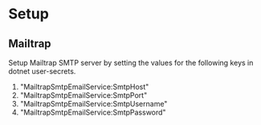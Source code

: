 # Setup

## Mailtrap

Setup Mailtrap SMTP server by setting the values for the following keys in dotnet user-secrets.

1. "MailtrapSmtpEmailService:SmtpHost"
2. "MailtrapSmtpEmailService:SmtpPort"
3. "MailtrapSmtpEmailService:SmtpUsername"
4. "MailtrapSmtpEmailService:SmtpPassword"
